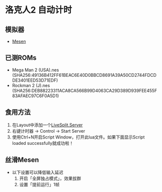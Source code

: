 # 洛克人2 自动计时

## 模拟器

* [Mesen](https://mesen.ca)

## 已测ROMs

* Mega Man 2 (USA).nes (SHA256:49136B412FF61BEAC6E40D0BBCD8691A39A50CD2744FDCDDE3401EED53D71EDF)
* Rockman 2 (J).nes (SHA256:DEB88223311ACA8CA566B99D4063CA29D389D939FEE455F83AFAEC97C6F0A5D1)

## 食用方法

1. 在Layout中添加一个[LiveSplit.Server](https://github.com/LiveSplit/LiveSplit.Server)
2. 右键计时器 -> Control -> Start Server
3. 使用Ctrl+N开启Script Window，打开此lua文件。如果下面显示Script loaded successfully就成功啦！

## 丝滑Mesen

* 以下设置可以降低输入延迟
    1. 开启「全屏独占模式」，效果拔群
    2. 设置「提前运行」1帧
